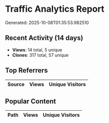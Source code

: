 # Traffic Analytics Report

Generated: 2025-10-08T01:35:53.982510

## Recent Activity (14 days)

- **Views**: 14 total, 5 unique
- **Clones**: 317 total, 57 unique

## Top Referrers

| Source | Views | Unique Visitors |
|--------|-------|-----------------|

## Popular Content

| Path | Views | Unique Visitors |
|------|-------|------------------|
